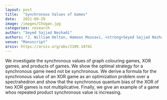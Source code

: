 ```yaml
---
layout: post
title:  "Synchronous Values of Games"
date:   2021-09-29
image: /images/Chogan.jpg
categories: research
author: "Seyed Sajjad Nezhadi"
authors: "J. William Helton, Hamoon Mousavi, <strong>Seyed Sajjad Nezhadi</strong>, Vern I. Paulsen, Travis B. Russell"
venue: "Manuscript"
arxiv: https://arxiv.org/abs/2109.14741
---
```

We investigate the synchronous values of graph colouring games, XOR games, and products of games. We show the optimal strategy for a synchronous game need not be synchronous. We derive a formula for the synchronous value of an XOR game as an optimization problem over a spectrahedron and show that the synchronous quantum bias of the XOR of two XOR games is not multiplicative. Finally, we give an example of a game whos repeated product synchronous value is increasing.